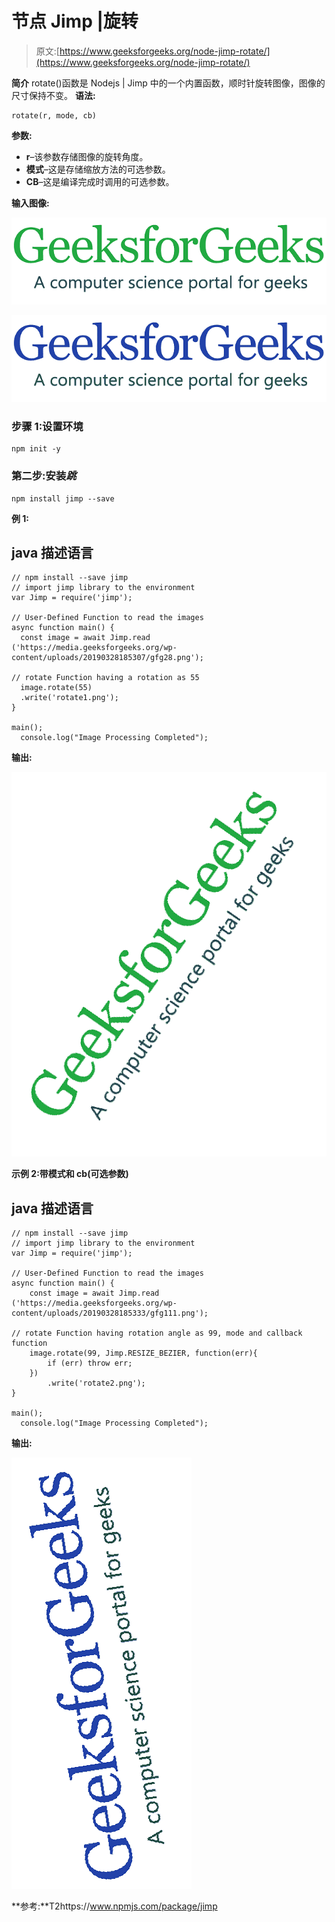 # 节点 Jimp |旋转

> 原文:[https://www.geeksforgeeks.org/node-jimp-rotate/](https://www.geeksforgeeks.org/node-jimp-rotate/)

**简介**
rotate()函数是 Nodejs | Jimp 中的一个内置函数，顺时针旋转图像，图像的尺寸保持不变。
**语法:**

```
rotate(r, mode, cb)
```

**参数:**

*   **r**–该参数存储图像的旋转角度。
*   **模式**–这是存储缩放方法的可选参数。
*   **CB**–这是编译完成时调用的可选参数。

**输入图像:**

![](img/11d75a22300d1eaf21322ef1a88a13d0.png)

![](img/290a52d70280cfd5211f5083f062f10e.png)

### 步骤 1:设置环境

```
npm init -y
```

### 第二步:安装*跳*

```
npm install jimp --save
```

**例 1:**

## java 描述语言

```
// npm install --save jimp
// import jimp library to the environment
var Jimp = require('jimp');

// User-Defined Function to read the images
async function main() {
  const image = await Jimp.read
('https://media.geeksforgeeks.org/wp-content/uploads/20190328185307/gfg28.png');

// rotate Function having a rotation as 55
  image.rotate(55)
  .write('rotate1.png');
}

main();
  console.log("Image Processing Completed");
```

**输出:**

![](img/9a8917116277839170d7034a4c147b49.png)

**示例 2:带模式和 cb(可选参数)**

## java 描述语言

```
// npm install --save jimp
// import jimp library to the environment
var Jimp = require('jimp');

// User-Defined Function to read the images
async function main() {
    const image = await Jimp.read
('https://media.geeksforgeeks.org/wp-content/uploads/20190328185333/gfg111.png');

// rotate Function having rotation angle as 99, mode and callback function
    image.rotate(99, Jimp.RESIZE_BEZIER, function(err){
        if (err) throw err;
    })
        .write('rotate2.png');
}

main();
  console.log("Image Processing Completed");
```

**输出:**

![](img/6e2b76fe5c290c8b6b0438803fb9cf8b.png)

**参考:**T2https://www.npmjs.com/package/jimp